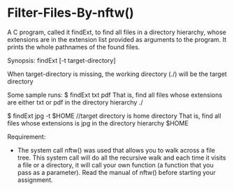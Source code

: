 # Filter-Files-By-nftw()

A C program, called it findExt, to find all files in a directory hierarchy, whose extensions
are in the extension list provided as arguments to the program.
It prints the whole pathnames of the found files.

Synopsis: findExt <extension-list> [-t target-directory]
  
When target-directory is missing, the working directory (./) will be the target directory
  
Some sample runs:
$ findExt txt pdf
That is, find all files whose extensions are either txt or pdf in the directory hierarchy ./
  
$ findExt jpg -t $HOME //target directory is home directory
That is, find all files whose extensions is jpg in the directory hierarchy $HOME
  
Requirement:
- The system call nftw() was used  that allows you to walk across a file tree. This system call
will do all the recursive walk and each time it visits a file or a directory, it will call your own
function (a function that you pass as a parameter). Read the manual of nftw() before starting
your assignment.
